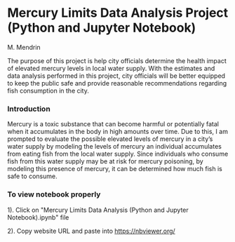 # Mercury Limits Data Analysis Project (Python and Jupyter Notebook)
M. Mendrin

The purpose of this project is help city officials determine the health impact of elevated mercury levels in local water supply. With the estimates and data analysis performed in this project, city officials will be better equipped to keep the public safe and provide reasonable recommendations regarding fish consumption in the city.

### Introduction
Mercury is a toxic substance that can become harmful or potentially fatal when it accumulates in the body in high amounts over time. Due to this, I am prompted to evaluate the possible elevated levels of mercury in a city’s water supply by modeling the levels of mercury an individual accumulates from eating fish from the local water supply. Since individuals who consume fish from this water supply may be at risk for mercury poisoning, by modeling this presence of mercury, it can be determined how much fish is safe to consume.

### To view notebook properly

1). Click on "Mercury Limits Data Analysis (Python and Jupyter Notebook).ipynb" file

2). Copy website URL and paste into https://nbviewer.org/
